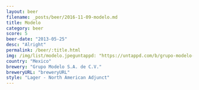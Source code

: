 ```yaml
---
layout: beer
filename: _posts/beer/2016-11-09-modelo.md
title: Modelo
category: beer
score: 5
beer-date: "2013-05-25"
desc: "Alright"
permalink: /beer/:title.html
img: /img/list/modelo.jpeguntappd: "https://untappd.com/b/grupo-modelo-s-a--de-c-v--modelo-especial/6277"
country: "Mexico"
brewery: "Grupo Modelo S.A. de C.V."
breweryURL: "breweryURL"
style: "Lager - North American Adjunct"
---
```


